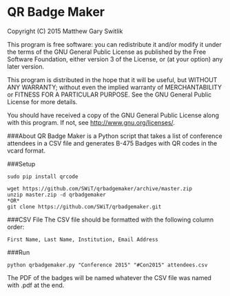 QR Badge Maker
===============
Copyright (C) 2015 Matthew Gary Switlik

This program is free software: you can redistribute it and/or modify
it under the terms of the GNU General Public License as published by
the Free Software Foundation, either version 3 of the License, or
(at your option) any later version.

This program is distributed in the hope that it will be useful,
but WITHOUT ANY WARRANTY; without even the implied warranty of
MERCHANTABILITY or FITNESS FOR A PARTICULAR PURPOSE.  See the
GNU General Public License for more details.

You should have received a copy of the GNU General Public License
along with this program.  If not, see <http://www.gnu.org/licenses/>.

###About
QR Badge Maker is a Python script that takes a list of conference attendees in a CSV file and generates B-475 Badges with QR codes in the vcard format.

###Setup
```
sudo pip install qrcode

wget https://github.com/SWiT/qrbadgemaker/archive/master.zip
unzip master.zip -d qrbadgemaker
*OR*
git clone https://github.com/SWiT/qrbadgemaker.git
```

###CSV File
The CSV file should be formatted with the following column order:
```
First Name, Last Name, Institution, Email Address
```

###Run
```
python qrbadgemaker.py "Conference 2015" "#Con2015" attendees.csv
```
The PDF of the badges will be named whatever the CSV file was named with .pdf at the end.
